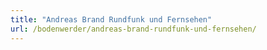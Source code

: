 ```yaml
---
title: "Andreas Brand Rundfunk und Fernsehen"
url: /bodenwerder/andreas-brand-rundfunk-und-fernsehen/
---
```

